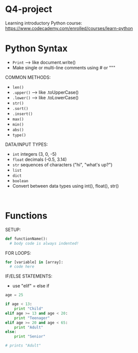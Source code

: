# Q4-project
Learning introductory Python course:
https://www.codecademy.com/enrolled/courses/learn-python



# Python Syntax
- `Print` --> like document.write()
- Make single or multi-line comments using # or """

COMMON METHODS:
- `len()`
- `.upper()` --> like .toUpperCase()
- `.lower()` --> like .toLowerCase()
- `str()`
- `.sort()`
- `.insert()`
- `max()`
- `min()`
- `abs()`
- `type()`

DATA/INPUT TYPES:
- `int` integers (3, 0, -5)
- `float` decimals (-0.5, 3.14)
- `str` sequences of characters ("hi", "what's up?")
- `list`
- `dict`
- `boolean`
- Convert between data types using int(), float(), str()
<p><br></p>

# Functions
SETUP:
```Python
def functionName():
  # body code is always indented!
```

FOR LOOPS:
```Python
for [variable] in [array]:
  # code here
```

IF/ELSE STATEMENTS:
- use "elif" = else if
```Python
age = 25

if age < 13:
    print "Child"
elif age >= 13 and age < 20:
    print "Teenager"
elif age >= 20 and age < 65:
    print "Adult"
else:
    print "Senior"

# prints "Adult"
```
